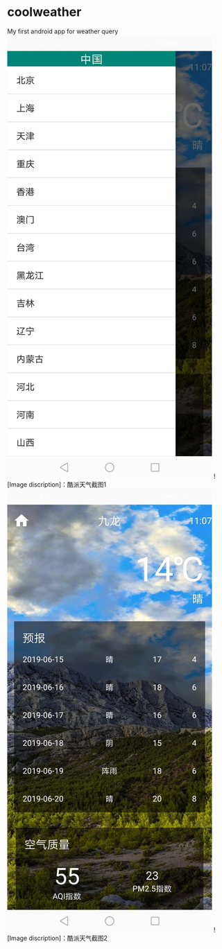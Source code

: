 # coolweather
My first android app for weather query
![Image text](https://github.com/111WONDER111/img-storage/blob/master/coolweather_1.jpg)
![Image discription]：酷派天气截图1
![Image text](https://github.com/111WONDER111/img-storage/blob/master/coolweather_2.jpg)
![Image discription]：酷派天气截图2
